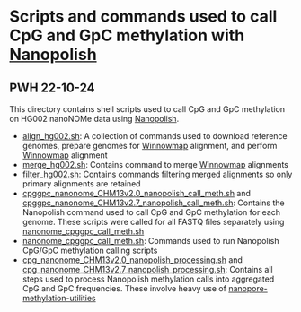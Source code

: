 # Scripts and commands used to call CpG and GpC methylation with [Nanopolish](https://github.com/jts/nanopolish/tree/nanonome)
## PWH 22-10-24

This directory contains shell scripts used to call CpG and GpC methylation on HG002 nanoNOMe data using [Nanopolish](https://github.com/jts/nanopolish/tree/nanonome).
- [align_hg002.sh](align_hg002.sh): A collection of commands used to download reference genomes, prepare genomes for [Winnowmap](https://github.com/marbl/Winnowmap) alignment, and perform [Winnowmap](https://github.com/marbl/Winnowmap) alignment
- [merge_hg002.sh](merge_hg002.sh): Contains command to merge [Winnowmap](https://github.com/marbl/Winnowmap) alignments
- [filter_hg002.sh](filter_hg002.sh): Contains commands filtering merged alignments so only primary alignments are retained
- [cpggpc_nanonome_CHM13v2.0_nanopolish_call_meth.sh](cpggpc_nanonome_CHM13v2.0_nanopolish_call_meth.sh) and [cpggpc_nanonome_CHM13v2.7_nanopolish_call_meth.sh](cpggpc_nanonome_CHM13v2.7_nanopolish_call_meth.sh): Contains the Nanopolish command used to call CpG and GpC methylation for each genome. These scripts were called for all FASTQ files separately using [nanonome_cpggpc_call_meth.sh](nanonome_cpggpc_call_meth.sh)
- [nanonome_cpggpc_call_meth.sh](nanonome_cpggpc_call_meth.sh): Commands used to run Nanopolish CpG/GpC methylation calling scripts
- [cpg_nanonome_CHM13v2.0_nanopolish_processing.sh](cpg_nanonome_CHM13v2.0_nanopolish_processing.sh) and [cpg_nanonome_CHM13v2.7_nanopolish_processing.sh](cpg_nanonome_CHM13v2.7_nanopolish_processing.sh): Contains all steps used to process Nanopolish methylation calls into aggregated CpG and GpC frequencies. These involve heavy use of [nanopore-methylation-utilities](https://github.com/timplab/nanopore-methylation-utilities) 
